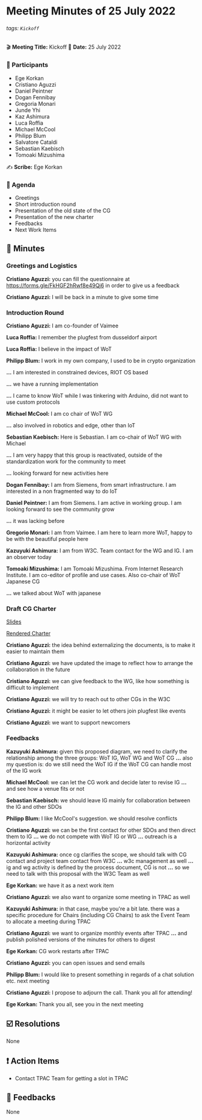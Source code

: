 Meeting Minutes of 25 July 2022
===

###### tags: `Kickoff` 

:clapper: **Meeting Title:** Kickoff
:date: **Date:** 25 July 2022

### :bust_in_silhouette: Participants

- Ege Korkan
- Cristiano Aguzzi
- Daniel Peintner
- Dogan Fennibay
- Gregoria Monari 
- Junde Yhi
- Kaz Ashimura
- Luca Roffia
- Michael McCool
- Philipp Blum
- Salvatore Cataldi
- Sebastian Kaebisch
- Tomoaki Mizushima

:writing_hand: **Scribe:** Ege Korkan

### :scroll: Agenda

- Greetings
- Short introduction round
- Presentation of the old state of the CG
- Presentation of the new charter
- Feedbacks
- Next Work Items



## :book: Minutes

### Greetings and Logistics

 **Cristiano Aguzzi:** you can fill the questionnaire at https://forms.gle/FkHGF2hRwf8e49Qj6 in order to give us a feedback

 **Cristiano Aguzzi:** I will be back in a minute to give some time
 
### Introduction Round

 **Cristiano Aguzzi:** I am co-founder of Vaimee

 **Luca Roffia:** I remember the plugfest from dusseldorf airport

 **Luca Roffia:** I believe in the impact of WoT

 **Philipp Blum:** I work in my own company, I used to be in crypto organization

 **...** I am interested in constrained devices, RIOT OS based

 **...** we have a running implementation

 **...** I came to know WoT while I was tinkering with Arduino, did not want to use custom protocols

 **Michael McCool:** I am co chair of WoT WG

 **...** also involved in robotics and edge, other than IoT

 **Sebastian Kaebisch:** Here is Sebastian. I am co-chair of WoT WG with Michael

 **...** I am very happy that this group is reactivated, outside of the standardization work for the community to meet

 **...** looking forward for new activities here

 **Dogan Fennibay:** I am from Siemens, from smart infrastructure. I am interested in a non fragmented way to do IoT

 **Daniel Peintner:** I am from Siemens. I am active in working group. I am looking forward to see the community grow

 **...** it was lacking before

 **Gregorio Monari:** I am from Vaimee. I am here to learn more WoT, happy to be with the beautiful people here

 **Kazuyuki Ashimura:** I am from W3C. Team contact for the WG and IG. I am an observer today

 **Tomoaki Mizushima:** I am Tomoaki Mizushima. From Internet Research Institute. I am co-editor of profile and use cases. Also co-chair of WoT Japanese CG

 **...** we talked about WoT with japanese


### Draft CG Charter

[Slides](https://docs.google.com/presentation/d/1Fa9tSp_xSOtJnKN2AV5qcJf7JUCNHO9D/edit?usp=sharing&amp;ouid=106655031772979203612&amp;rtpof=true&amp;sd=true)

[Rendered Charter](https://htmlpreview.github.io/?https://raw.githubusercontent.com/w3c/charter-drafts/859914558bad9052cd33d42c5418be9516d6ed29/2022/wot-cg-2022.html)

**Cristiano Aguzzi:** the idea behind externalizing the documents, is to make it easier to maintain them

**Cristiano Aguzzi:** we have updated the image to reflect how to arrange the collaboration in the future

**Cristiano Aguzzi:** we can give feedback to the WG, like how something is difficult to implement

**Cristiano Aguzzi:** we will try to reach out to other CGs in the W3C

**Cristiano Aguzzi:** it might be easier to let others join plugfest like events

**Cristiano Aguzzi:** we want to support newcomers

### Feedbacks

**Kazuyuki Ashimura:** given this proposed diagram, we need to clarify the relationship among the three groups: WoT IG, WoT WG and WoT CG
**...** also my question is: do we still need the WoT IG if the WoT CG can handle most of the IG work

**Michael McCool:** we can let the CG work and decide later to revise IG
**...** and see how a venue fits or not

**Sebastian Kaebisch:** we should leave IG mainly for collaboration between the IG and other SDOs

**Philipp Blum:** I like McCool's suggestion. we should resolve conflicts

**Cristiano Aguzzi:** we can be the first contact for other SDOs and then direct them to IG
**...** we do not compete with WoT IG or WG
**...** outreach is a horizontal activity

**Kazuyuki Ashimura:** once cg clarifies the scope, we should talk with CG contact and project team contact from W3C
**...** w3c management as well
**...** ig and wg activity is defined by the process document, CG is not
**...** so we need to talk with this proposal with the W3C Team as well

**Ege Korkan:** we have it as a next work item

**Cristiano Aguzzi:** we also want to organize some meeting in TPAC as well

**Kazuyuki Ashimura:** in that case, maybe you're a bit late. there was a specific procedure for Chairs (including CG Chairs) to ask the Event Team to allocate a meeting during TPAC

**Cristiano Aguzzi:** we want to organize monthly events after TPAC
**...** and publish polished versions of the minutes for others to digest

**Ege Korkan:** CG work restarts after TPAC

**Cristiano Aguzzi:** you can open issues and send emails

**Philipp Blum:** I would like to present something in regards of a chat solution etc. next meeting

**Cristiano Aguzzi:** I propose to adjourn the call. Thank you all for attending!

**Ege Korkan:** Thank you all, see you in the next meeting

## :ballot_box_with_check: Resolutions

None

## :exclamation: Action Items

- Contact TPAC Team for getting a slot in TPAC

## :envelope_with_arrow: Feedbacks

None
